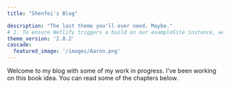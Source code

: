 ```yaml
---
title: "Shenfei's Blog"

description: "The last theme you'll ever need. Maybe."
# 1. To ensure Netlify triggers a build on our exampleSite instance, we need to change a file in the exampleSite directory.
theme_version: '2.8.2'
cascade:
  featured_image: '/images/Aaron.png'
---
```

Welcome to my blog with some of my work in progress. I've been working on this book idea. You can read some of the chapters below.
